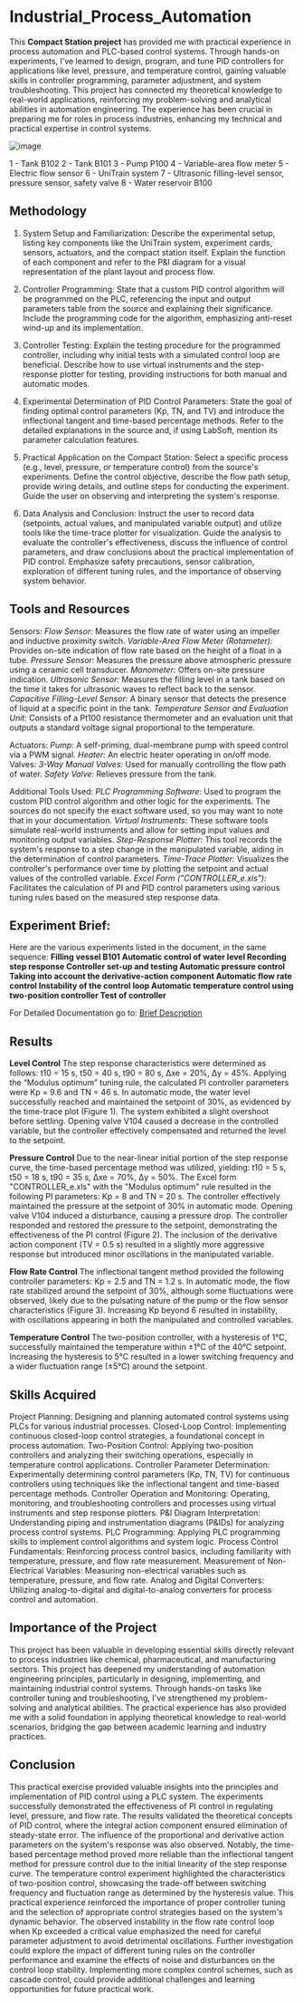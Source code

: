 # Industrial_Process_Automation
This **Compact Station project** has provided me with practical experience in process automation and PLC-based control systems. Through hands-on experiments, I’ve learned to design, program, and tune PID controllers for applications like level, pressure, and temperature control, gaining valuable skills in controller programming, parameter adjustment, and system troubleshooting. This project has connected my theoretical knowledge to real-world applications, reinforcing my problem-solving and analytical abilities in automation engineering. The experience has been crucial in preparing me for roles in process industries, enhancing my technical and practical expertise in control systems.

![image](https://github.com/user-attachments/assets/d2524b7a-f43e-49a1-a244-8cb64d9b04c6)

1 - Tank B102
2 - Tank B101
3 - Pump P100
4 - Variable-area flow meter
5 - Electric flow sensor
6 - UniTrain system
7 - Ultrasonic filling-level sensor, pressure sensor, safety valve
8 - Water reservoir B100

## Methodology
1. System Setup and Familiarization: Describe the experimental setup, listing key components like the UniTrain system, experiment cards, sensors, actuators, and the compact station itself. Explain the function of each component and refer to the P&I diagram for a visual representation of the plant layout and process flow.

2. Controller Programming: State that a custom PID control algorithm will be programmed on the PLC, referencing the input and output parameters table from the source and explaining their significance. Include the programming code for the algorithm, emphasizing anti-reset wind-up and its implementation.

3. Controller Testing: Explain the testing procedure for the programmed controller, including why initial tests with a simulated control loop are beneficial. Describe how to use virtual instruments and the step-response plotter for testing, providing instructions for both manual and automatic modes.

4. Experimental Determination of PID Control Parameters: State the goal of finding optimal control parameters (Kp, TN, and TV) and introduce the inflectional tangent and time-based percentage methods. Refer to the detailed explanations in the source and, if using LabSoft, mention its parameter calculation features.

5. Practical Application on the Compact Station: Select a specific process (e.g., level, pressure, or temperature control) from the source's experiments. Define the control objective, describe the flow path setup, provide wiring details, and outline steps for conducting the experiment. Guide the user on observing and interpreting the system's response.

6. Data Analysis and Conclusion: Instruct the user to record data (setpoints, actual values, and manipulated variable output) and utilize tools like the time-trace plotter for visualization. Guide the analysis to evaluate the controller's effectiveness, discuss the influence of control parameters, and draw conclusions about the practical implementation of PID control. Emphasize safety precautions, sensor calibration, exploration of different tuning rules, and the importance of observing system behavior.

## Tools and Resources 

Sensors:
*Flow Sensor:* Measures the flow rate of water using an impeller and inductive proximity switch.
*Variable-Area Flow Meter (Rotameter):* Provides on-site indication of flow rate based on the height of a float in a tube.
*Pressure Sensor:* Measures the pressure above atmospheric pressure using a ceramic cell transducer.
*Manometer:* Offers on-site pressure indication.
*Ultrasonic Sensor:* Measures the filling level in a tank based on the time it takes for ultrasonic waves to reflect back to the sensor.
*Capacitive Filling-Level Sensor:* A binary sensor that detects the presence of liquid at a specific point in the tank.
*Temperature Sensor and Evaluation Unit:* Consists of a Pt100 resistance thermometer and an evaluation unit that outputs a standard voltage signal proportional to the temperature.

Actuators:
*Pump:* A self-priming, dual-membrane pump with speed control via a PWM signal.
*Heater:* An electric heater operating in on/off mode.
Valves:
*3-Way Manual Valves:* Used for manually controlling the flow path of water.
*Safety Valve:* Relieves pressure from the tank.

Additional Tools Used:
*PLC Programming Software:* Used to program the custom PID control algorithm and other logic for the experiments. The sources do not specify the exact software used, so you may want to note that in your documentation.
*Virtual Instruments:* These software tools simulate real-world instruments and allow for setting input values and monitoring output variables.
*Step-Response Plotter:* This tool records the system's response to a step change in the manipulated variable, aiding in the determination of control parameters.
*Time-Trace Plotter:* Visualizes the controller's performance over time by plotting the setpoint and actual values of the controlled variable.
*Excel Form ("CONTROLLER_e.xls"):* Facilitates the calculation of PI and PID control parameters using various tuning rules based on the measured step response data.

## Experiment Brief:

Here are the various experiments listed in the document, in the same sequence:
**Filling vessel B101
Automatic control of water level
Recording step response
Controller set-up and testing
Automatic pressure control
Taking into account the derivative-action component
Automatic flow rate control
Instability of the control loop
Automatic temperature control using two-position controller
Test of controller**

For Detailed Documentation go to: [Brief Description](Documentation.md)

## Results

**Level Control**
The step response characteristics were determined as follows: t10 = 15 s, t50 = 40 s, t90 = 80 s, Δxe = 20%, Δy = 45%.
Applying the “Modulus optimum” tuning rule, the calculated PI controller parameters were Kp = 9.6 and TN = 46 s.
In automatic mode, the water level successfully reached and maintained the setpoint of 30%, as evidenced by the time-trace plot (Figure 1). The system exhibited a slight overshoot before settling. Opening valve V104 caused a decrease in the controlled variable, but the controller effectively compensated and returned the level to the setpoint.

**Pressure Control**
Due to the near-linear initial portion of the step response curve, the time-based percentage method was utilized, yielding: t10 = 5 s, t50 = 18 s, t90 = 35 s, Δxe = 70%, Δy = 50%.
The Excel form "CONTROLLER_e.xls" with the "Modulus optimum" rule resulted in the following PI parameters: Kp = 8 and TN = 20 s.
The controller effectively maintained the pressure at the setpoint of 30% in automatic mode. Opening valve V104 induced a disturbance, causing a pressure drop. The controller responded and restored the pressure to the setpoint, demonstrating the effectiveness of the PI control (Figure 2). The inclusion of the derivative action component (TV = 0.5 s) resulted in a slightly more aggressive response but introduced minor oscillations in the manipulated variable.

**Flow Rate Control**
The inflectional tangent method provided the following controller parameters: Kp = 2.5 and TN = 1.2 s.
In automatic mode, the flow rate stabilized around the setpoint of 30%, although some fluctuations were observed, likely due to the pulsating nature of the pump or the flow sensor characteristics (Figure 3). Increasing Kp beyond 6 resulted in instability, with oscillations appearing in both the manipulated and controlled variables.

**Temperature Control**
The two-position controller, with a hysteresis of 1°C, successfully maintained the temperature within ±1°C of the 40°C setpoint. Increasing the hysteresis to 5°C resulted in a lower switching frequency and a wider fluctuation range (±5°C) around the setpoint.

## Skills Acquired

Project Planning: Designing and planning automated control systems using PLCs for various industrial processes.
Closed-Loop Control: Implementing continuous closed-loop control strategies, a foundational concept in process automation.
Two-Position Control: Applying two-position controllers and analyzing their switching operations, especially in temperature control applications.
Controller Parameter Determination: Experimentally determining control parameters (Kp, TN, TV) for continuous controllers using techniques like the inflectional tangent and time-based percentage methods.
Controller Operation and Monitoring: Operating, monitoring, and troubleshooting controllers and processes using virtual instruments and step response plotters.
P&I Diagram Interpretation: Understanding piping and instrumentation diagrams (P&IDs) for analyzing process control systems.
PLC Programming: Applying PLC programming skills to implement control algorithms and system logic.
Process Control Fundamentals: Reinforcing process control basics, including familiarity with temperature, pressure, and flow rate measurement.
Measurement of Non-Electrical Variables: Measuring non-electrical variables such as temperature, pressure, and flow rate.
Analog and Digital Converters: Utilizing analog-to-digital and digital-to-analog converters for process control and automation.

## Importance of the Project
This project has been valuable in developing essential skills directly relevant to process industries like chemical, pharmaceutical, and manufacturing sectors. This project has deepened my understanding of automation engineering principles, particularly in designing, implementing, and maintaining industrial control systems. Through hands-on tasks like controller tuning and troubleshooting, I've strengthened my problem-solving and analytical abilities. The practical experience has also provided me with a solid foundation in applying theoretical knowledge to real-world scenarios, bridging the gap between academic learning and industry practices.

## Conclusion
This practical exercise provided valuable insights into the principles and implementation of PID control using a PLC system. The experiments successfully demonstrated the effectiveness of PI control in regulating level, pressure, and flow rate. The results validated the theoretical concepts of PID control, where the integral action component ensured elimination of steady-state error. The influence of the proportional and derivative action parameters on the system's response was also observed. Notably, the time-based percentage method proved more reliable than the inflectional tangent method for pressure control due to the initial linearity of the step response curve. The temperature control experiment highlighted the characteristics of two-position control, showcasing the trade-off between switching frequency and fluctuation range as determined by the hysteresis value.
This practical experience reinforced the importance of proper controller tuning and the selection of appropriate control strategies based on the system's dynamic behavior. The observed instability in the flow rate control loop when Kp exceeded a critical value emphasized the need for careful parameter adjustment to avoid detrimental oscillations.
Further investigation could explore the impact of different tuning rules on the controller performance and examine the effects of noise and disturbances on the control loop stability. Implementing more complex control schemes, such as cascade control, could provide additional challenges and learning opportunities for future practical work.

